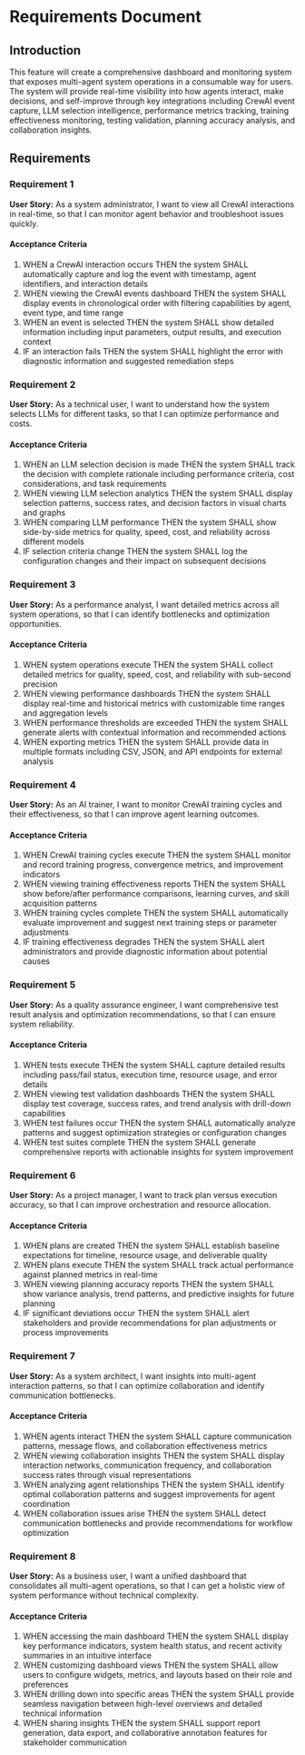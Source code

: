 # Requirements Document

## Introduction

This feature will create a comprehensive dashboard and monitoring system that exposes multi-agent system operations in a consumable way for users. The system will provide real-time visibility into how agents interact, make decisions, and self-improve through key integrations including CrewAI event capture, LLM selection intelligence, performance metrics tracking, training effectiveness monitoring, testing validation, planning accuracy analysis, and collaboration insights.

## Requirements

### Requirement 1

**User Story:** As a system administrator, I want to view all CrewAI interactions in real-time, so that I can monitor agent behavior and troubleshoot issues quickly.

#### Acceptance Criteria

1. WHEN a CrewAI interaction occurs THEN the system SHALL automatically capture and log the event with timestamp, agent identifiers, and interaction details
2. WHEN viewing the CrewAI events dashboard THEN the system SHALL display events in chronological order with filtering capabilities by agent, event type, and time range
3. WHEN an event is selected THEN the system SHALL show detailed information including input parameters, output results, and execution context
4. IF an interaction fails THEN the system SHALL highlight the error with diagnostic information and suggested remediation steps

### Requirement 2

**User Story:** As a technical user, I want to understand how the system selects LLMs for different tasks, so that I can optimize performance and costs.

#### Acceptance Criteria

1. WHEN an LLM selection decision is made THEN the system SHALL track the decision with complete rationale including performance criteria, cost considerations, and task requirements
2. WHEN viewing LLM selection analytics THEN the system SHALL display selection patterns, success rates, and decision factors in visual charts and graphs
3. WHEN comparing LLM performance THEN the system SHALL show side-by-side metrics for quality, speed, cost, and reliability across different models
4. IF selection criteria change THEN the system SHALL log the configuration changes and their impact on subsequent decisions

### Requirement 3

**User Story:** As a performance analyst, I want detailed metrics across all system operations, so that I can identify bottlenecks and optimization opportunities.

#### Acceptance Criteria

1. WHEN system operations execute THEN the system SHALL collect detailed metrics for quality, speed, cost, and reliability with sub-second precision
2. WHEN viewing performance dashboards THEN the system SHALL display real-time and historical metrics with customizable time ranges and aggregation levels
3. WHEN performance thresholds are exceeded THEN the system SHALL generate alerts with contextual information and recommended actions
4. WHEN exporting metrics THEN the system SHALL provide data in multiple formats including CSV, JSON, and API endpoints for external analysis

### Requirement 4

**User Story:** As an AI trainer, I want to monitor CrewAI training cycles and their effectiveness, so that I can improve agent learning outcomes.

#### Acceptance Criteria

1. WHEN CrewAI training cycles execute THEN the system SHALL monitor and record training progress, convergence metrics, and improvement indicators
2. WHEN viewing training effectiveness reports THEN the system SHALL show before/after performance comparisons, learning curves, and skill acquisition patterns
3. WHEN training cycles complete THEN the system SHALL automatically evaluate improvement and suggest next training steps or parameter adjustments
4. IF training effectiveness degrades THEN the system SHALL alert administrators and provide diagnostic information about potential causes

### Requirement 5

**User Story:** As a quality assurance engineer, I want comprehensive test result analysis and optimization recommendations, so that I can ensure system reliability.

#### Acceptance Criteria

1. WHEN tests execute THEN the system SHALL capture detailed results including pass/fail status, execution time, resource usage, and error details
2. WHEN viewing test validation dashboards THEN the system SHALL display test coverage, success rates, and trend analysis with drill-down capabilities
3. WHEN test failures occur THEN the system SHALL automatically analyze patterns and suggest optimization strategies or configuration changes
4. WHEN test suites complete THEN the system SHALL generate comprehensive reports with actionable insights for system improvement

### Requirement 6

**User Story:** As a project manager, I want to track plan versus execution accuracy, so that I can improve orchestration and resource allocation.

#### Acceptance Criteria

1. WHEN plans are created THEN the system SHALL establish baseline expectations for timeline, resource usage, and deliverable quality
2. WHEN plans execute THEN the system SHALL track actual performance against planned metrics in real-time
3. WHEN viewing planning accuracy reports THEN the system SHALL show variance analysis, trend patterns, and predictive insights for future planning
4. IF significant deviations occur THEN the system SHALL alert stakeholders and provide recommendations for plan adjustments or process improvements

### Requirement 7

**User Story:** As a system architect, I want insights into multi-agent interaction patterns, so that I can optimize collaboration and identify communication bottlenecks.

#### Acceptance Criteria

1. WHEN agents interact THEN the system SHALL capture communication patterns, message flows, and collaboration effectiveness metrics
2. WHEN viewing collaboration insights THEN the system SHALL display interaction networks, communication frequency, and collaboration success rates through visual representations
3. WHEN analyzing agent relationships THEN the system SHALL identify optimal collaboration patterns and suggest improvements for agent coordination
4. WHEN collaboration issues arise THEN the system SHALL detect communication bottlenecks and provide recommendations for workflow optimization

### Requirement 8

**User Story:** As a business user, I want a unified dashboard that consolidates all multi-agent operations, so that I can get a holistic view of system performance without technical complexity.

#### Acceptance Criteria

1. WHEN accessing the main dashboard THEN the system SHALL display key performance indicators, system health status, and recent activity summaries in an intuitive interface
2. WHEN customizing dashboard views THEN the system SHALL allow users to configure widgets, metrics, and layouts based on their role and preferences
3. WHEN drilling down into specific areas THEN the system SHALL provide seamless navigation between high-level overviews and detailed technical information
4. WHEN sharing insights THEN the system SHALL support report generation, data export, and collaborative annotation features for stakeholder communication